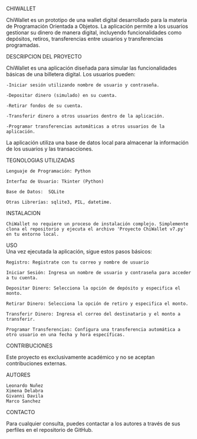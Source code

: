CHIWALLET   

ChiWallet es un prototipo de una wallet digital desarrollado para la materia de Programación Orientada a Objetos. 
La aplicación permite a los usuarios gestionar su dinero de manera digital, incluyendo funcionalidades como depósitos, 
retiros, transferencias entre usuarios y transferencias programadas.  


DESCRIPCION DEL PROYECTO  

ChiWallet es una aplicación diseñada para simular las funcionalidades básicas de una billetera digital. Los usuarios pueden:  

	-Iniciar sesión utilizando nombre de usuario y contraseña.  
 
	-Depositar dinero (simulado) en su cuenta.  
 
	-Retirar fondos de su cuenta.  
 
	-Transferir dinero a otros usuarios dentro de la aplicación.  
 
	-Programar transferencias automáticas a otros usuarios de la aplicación.  
 

La aplicación utiliza una base de datos local para almacenar la información de los usuarios y las transacciones.    

  
TEGNOLOGIAS UTILIZADAS	  

	Lenguaje de Programación: Python  
 
	Interfaz de Usuario: Tkinter (Python)  
 
	Base de Datos:  SQLite  
 
	Otras Librerías: sqlite3, PIL, datetime.  
 

INSTALACION	  

	ChiWallet no requiere un proceso de instalación complejo. Simplemente clona el repositorio y ejecuta el archivo 'Proyecto ChiWallet v7.py' en tu entorno local.

USO  
Una vez ejecutada la aplicación, sigue estos pasos básicos:  

	Registro: Registrate con tu correo y nombre de usuario  
	
	Iniciar Sesión: Ingresa un nombre de usuario y contraseña para acceder a tu cuenta.  
	
	Depositar Dinero: Selecciona la opción de depósito y especifica el monto.  
	
	Retirar Dinero: Selecciona la opción de retiro y especifica el monto.  
	
	Transferir Dinero: Ingresa el correo del destinatario y el monto a transferir.  
	
	Programar Transferencias: Configura una transferencia automática a otro usuario en una fecha y hora específicas.  

CONTRIBUCIONES  

Este proyecto es exclusivamente académico y no se aceptan contribuciones externas.  


AUTORES	  

	Leonardo Nuñez
	Ximena Delabra
	Givanni Davila
	Marco Sanchez
 
CONTACTO  

Para cualquier consulta, puedes contactar a los autores a través de sus perfiles en el repositorio de GitHub.
